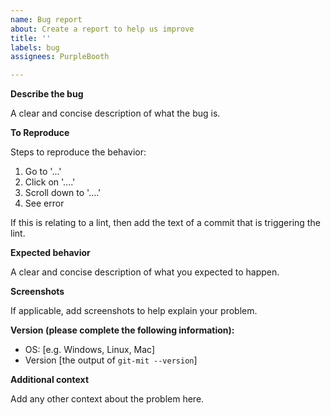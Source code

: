 ```yaml
---
name: Bug report
about: Create a report to help us improve
title: ''
labels: bug
assignees: PurpleBooth

---
```


**Describe the bug**

A clear and concise description of what the bug is.

**To Reproduce**

Steps to reproduce the behavior:

1. Go to '...'
2. Click on '....'
3. Scroll down to '....'
4. See error

If this is relating to a lint, then add the text of a commit that is triggering the lint.

**Expected behavior**

A clear and concise description of what you expected to happen.

**Screenshots**

If applicable, add screenshots to help explain your problem.

**Version (please complete the following information):**

 - OS: [e.g. Windows, Linux, Mac]
 - Version [the output of `git-mit --version`]

**Additional context**

Add any other context about the problem here.
